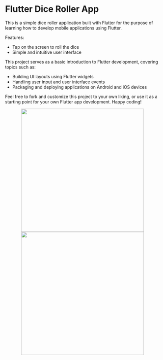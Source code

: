 Flutter Dice Roller App
=======================

This is a simple dice roller application built with Flutter for the purpose of learning how to develop mobile applications using Flutter.

Features:

-   Tap on the screen to roll the dice
-   Simple and intuitive user interface

This project serves as a basic introduction to Flutter development, covering topics such as:

-   Building UI layouts using Flutter widgets
-   Handling user input and user interface events
-   Packaging and deploying applications on Android and iOS devices

Feel free to fork and customize this project to your own liking, or use it as a starting point for your own Flutter app development. Happy coding!
<br>
<div align="center">
    <img src="https://github.com/MichealMoris/Flutter-Dice-App/assets/138615256/20c77e21-cd6a-401e-be7d-8ed2bc0d53bc" width="400px"></img>
  <img src="https://github.com/MichealMoris/Flutter-Dice-App/assets/138615256/dfee8d4e-4993-44e6-8714-90c96caebd80" width="400px"></img>
</div>
